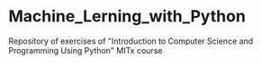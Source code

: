 # Machine_Lerning_with_Python
Repository of exercises of "Introduction to Computer Science and Programming Using Python" MITx course
